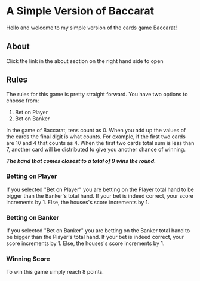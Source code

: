# A Simple Version of Baccarat
Hello and welcome to my simple version of the cards game Baccarat!

## About
Click the link in the about section on the right hand side to open

## Rules
The rules for this game is pretty straight forward.
You have two options to choose from:
<ol>
    <li>Bet on Player</li>
    <li>Bet on Banker</li>
</ol>
In the game of Baccarat, tens count as 0. When you add up the values of the cards the final digit is what counts. For example, if the first two cards are 10 and 4 that counts as 4. When the first two cards total sum is less than 7, another card will be distributed to give you another chance of winning. 

<strong><em>The hand that comes closest to a total of 9 wins the round.</em></strong>

### Betting on Player
If you selected "Bet on Player" you are betting on the Player total hand to be bigger than the Banker's total hand. If your bet is indeed correct, your score increments by 1. Else, the houses's score increments by 1.

### Betting on Banker
If you selected "Bet on Banker" you are betting on the Banker total hand to be bigger than the Player's total hand. If your bet is indeed correct, your score increments by 1. Else, the houses's score increments by 1.

### Winning Score
To win this game simply reach 8 points. 